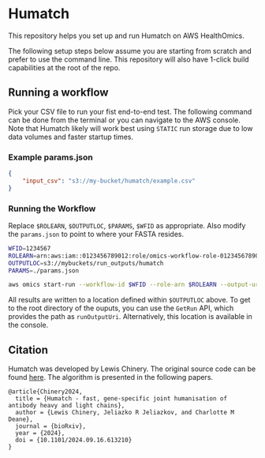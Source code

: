 # Humatch

This repository helps you set up and run Humatch on AWS HealthOmics.

The following setup steps below assume you are starting from scratch and prefer to use the command line. This repository will also have 1-click build capabilities at the root of the repo.

## Running a workflow

Pick your CSV file to run your fist end-to-end test. The following command can be done from the terminal or you can navigate to the AWS console. Note that Humatch likely will work best using `STATIC` run storage due to low data volumes and faster startup times.

### Example params.json

```json
{
    "input_csv": "s3://my-bucket/humatch/example.csv"
}
```
### Running the Workflow

Replace `$ROLEARN`, `$OUTPUTLOC`, `$PARAMS`, `$WFID` as appropriate. Also modify the `params.json` to point to where your FASTA resides.

```bash
WFID=1234567
ROLEARN=arn:aws:iam::0123456789012:role/omics-workflow-role-0123456789012-us-east-1
OUTPUTLOC=s3://mybuckets/run_outputs/humatch
PARAMS=./params.json

aws omics start-run --workflow-id $WFID --role-arn $ROLEARN --output-uri $OUTPUTLOC --storage-type STATIC --storage-capacity 4800 --parameters file://$PARAMS --name humatch
```
All results are written to a location defined within `$OUTPUTLOC` above. To get to the root directory of the ouputs, you can use the `GetRun` API, which provides the path as `runOutputUri`. Alternatively, this location is available in the console.

## Citation
Humatch was developed by Lewis Chinery. The original source code can be found [here](https://github.com/lewis-chinery/Humatch). The algorithm is presented in the following papers.

```
@article{Chinery2024,
  title = {Humatch - fast, gene-specific joint humanisation of antibody heavy and light chains},
  author = {Lewis Chinery, Jeliazko R Jeliazkov, and Charlotte M Deane},
  journal = {bioRxiv},
  year = {2024},
  doi = {10.1101/2024.09.16.613210}
}
```
